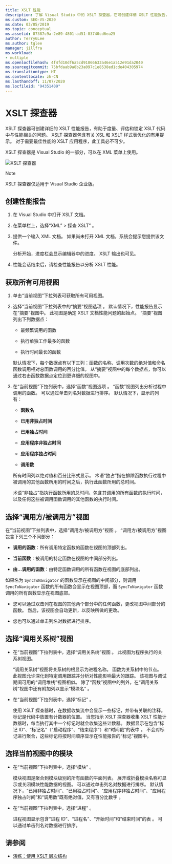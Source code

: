 ```yaml
---
title: XSLT 性能
description: 了解 Visual Studio 中的 XSLT 探查器，它可创建详细 XSLT 性能报告，以帮助优化 XSLT 代码的性能。
ms.custom: SEO-VS-2020
ms.date: 03/05/2019
ms.topic: conceptual
ms.assetid: 87387c9a-2e89-4801-ad51-83740cd6ea25
author: TerryGLee
ms.author: tglee
manager: jillfra
ms.workload:
- multiple
ms.openlocfilehash: 4f4fd10df6a5cd91866633a46e1a512e91da2040
ms.sourcegitcommit: 75bfdaab9a8b23a097c1e8538ed1cde404305974
ms.translationtype: HT
ms.contentlocale: zh-CN
ms.lasthandoff: 11/07/2020
ms.locfileid: "94351409"
---
```

# <a name="the-xslt-profiler"></a>XSLT 探查器

XSLT 探查器可创建详细的 XSLT 性能报告，有助于度量、评估和锁定 XSLT 代码中与性能相关的问题。 XSLT 探查器包含有关 XSL 和 XSLT 样式表优化的有用提示。 对于需要最佳性能的 XSLT 应用程序，此工具必不可少。

XSLT 探查器是 Visual Studio 的一部分，可以在 XML 菜单上使用。

![XSLT 探查器](../xml-tools/media/profile-xslt-menu.png)

> [!NOTE]
> XSLT 探查器仅适用于 Visual Studio 企业版。

## <a name="create-a-performance-report"></a>创建性能报告

1. 在 Visual Studio 中打开 XSLT 文档。

2. 在菜单栏上，选择“XML” > 探查 XSLT” 。

3. 提供一个输入 XML 文档。 如果尚未打开 XML 文档，系统会提示您提供该文件。

   分析开始，进度栏会显示编辑器中的进度。 XSLT 输出也可见。

4. 性能会话结束后，请检查性能报告以分析 XSLT 性能。

## <a name="get-all-available-views"></a>获取所有可用视图

1. 单击“当前视图”下拉列表可获取所有可用视图。

2. 选择“当前视图”下拉列表中的“摘要”视图选项 。 默认情况下，性能报告显示在“摘要”视图中。 此视图是确定 XSLT 文档性能问题的起始点。 “摘要”视图列出下列数据点：

   - 最频繁调用的函数

   - 执行单独工作最多的函数

   - 执行时间最长的函数

   默认情况下，每个数据点有以下三列：函数的名称、调用次数的绝对值和命名函数调用相对总函数调用的百分比值。 从“摘要”视图中的每个数据点，你可以通过右击函数数据点定位到更详细的视图中。

3. 在“当前视图”下拉列表中，选择“函数”视图选项 。 “函数”视图列出分析过程中调用的函数。 可以通过单击列名对数据进行排序。 默认情况下，显示的列有：

    - **函数名**

    - **已用非独占时间**

    - **已用独占时间**

    - **应用程序非独占时间**

    - **应用程序独占时间**

    - **调用数**

   所有时间列以绝对值和百分比形式显示。 术语“独占”指在排除函数执行过程中被调用的其他函数所用的时间之后，执行此函数所用的总时间。

   术语“非独占”指执行函数所用的总时间，包含其调用的所有函数的执行时间，以及任何这些被调用函数调用的其他函数的执行时间。

## <a name="select-callercallee-view"></a>选择“调用方/被调用方”视图

在“当前视图”下拉列表中，选择“调用方/被调用方”视图 。 “调用方/被调用方”视图包含下列三个不同部分：

- **调用的函数**：所有调用特定函数的函数在视图的顶部列出。

- **当前函数**：被调用的特定函数在视图的中间部分列出。

- **由…调用的函数**：由特定函数调用的所有函数在视图的底部列出。

如果名为 `SyncToNavigator` 的函数显示在视图的中间部分，则调用 `SyncToNavigator` 函数的所有函数会显示在视图顶部，而 `SyncToNavigator` 函数调用的所有函数显示在视图底部。

- 您可以通过双击列在视图的其他两个部分中的任何函数，更改视图中间部分的函数。 然后，该视图会自动更新，以反映所做的更改。

- 您也可以通过单击列名对数据进行排序。

## <a name="select-call-tree-view"></a>选择“调用关系树”视图

- 在“当前视图”下拉列表中，选择“调用关系树”视图 。 此视图为程序执行的关系树视图。

   “调用关系树”视图将关系树的根显示为进程名称。 函数为关系树中的节点。 此视图允许深化到特定调用跟踪并分析对性能影响最大的跟踪。 该视图与调试期间可用的“调用堆栈”视图相似。 除了“函数”视图中的列外，在“调用关系树”视图中还有附加列以显示“模块名”  。

- 在“当前视图”下拉列表中，选择“标记” 。

   使用 XSLT 探查器时，在数据收集流中会显示一些标记，并带有关联的注释。 标记是代码中放置有计数器的位置。 当您指示 XSLT 探查器收集 XSLT 性能计数器时，每当执行其中一个标记时就会收集这些计数器。 数据显示在包含“标记 ID”、“标记名”（“启动程序”、“结束程序”）和“时间戳”的表中    。 不会对标记进行聚合，这些标记将按时间顺序显示在性能报告的“标记”视图中。

## <a name="select-modules-in-the-current-view"></a>选择当前视图中的模块

- 在“当前视图”下拉列表中，选择“模块” 。

   模块视图是聚合到模块级别的所有函数的平面列表。 展开或折叠模块名称可显示或关闭模块性能数据的视图。 可以通过单击列名对数据进行排序。 默认情况下，“已用非独占时间”、“已用独占时间”、“应用程序非独占时间”、“应用程序独占时间”和“调用数”既有绝对值，又有百分比数字    。

- 在“当前视图”下拉列表中，选择“进程” 。

   进程视图显示包含“进程 ID”、“进程名”、“开始时间”和“结束时间”的表   。 可以通过单击列名对数据进行排序。

## <a name="see-also"></a>请参阅

- [演练：使用 XSLT 层次结构](../xml-tools/walkthrough-using-xslt-hierarchy.md)
